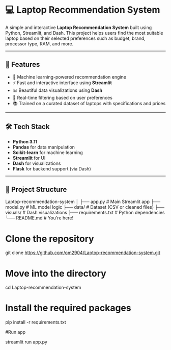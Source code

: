 # 💻 Laptop Recommendation System

A simple and interactive **Laptop Recommendation System** built using Python, Streamlit, and Dash. This project helps users find the most suitable laptop based on their selected preferences such as budget, brand, processor type, RAM, and more.

---

## 🚀 Features

- 🧠 Machine learning-powered recommendation engine
- ⚡ Fast and interactive interface using **Streamlit**
- 📊 Beautiful data visualizations using **Dash**
- 📝 Real-time filtering based on user preferences
- 📚 Trained on a curated dataset of laptops with specifications and prices

---

## 🛠️ Tech Stack

- **Python 3.11**
- **Pandas** for data manipulation
- **Scikit-learn** for machine learning
- **Streamlit** for UI
- **Dash** for visualizations
- **Flask** for backend support (via Dash)

---

## 📂 Project Structure

Laptop-recommendation-system
│
├── app.py # Main Streamlit app
├── model.py # ML model logic
├── data/ # Dataset (CSV or cleaned files)
├── visuals/ # Dash visualizations
├── requirements.txt # Python dependencies
└── README.md # You're here!

# Clone the repository
git clone https://github.com/om2904/Laptop-recommendation-system.git

# Move into the directory
cd Laptop-recommendation-system

# Install the required packages
pip install -r requirements.txt

#Run app

streamlit run app.py
